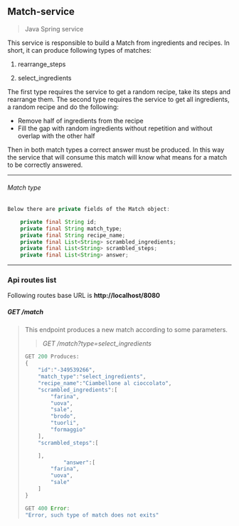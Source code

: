 ## Match-service

> Java Spring service

This service is responsible to build a Match from ingredients and recipes. In short, it can produce following types of matches:

1. rearrange_steps

2. select_ingredients

The first type requires the service to get a random recipe, take its steps and rearrange them.
The second type requires the service to get all ingredients, a random recipe and do the following:

- Remove half of ingredients from the recipe
- Fill the gap with random ingredients without repetition and without overlap with the other half

Then in both match types a correct answer must be produced. In this way the service that will consume this match will know what means for a match to be correctly answered.

---



###### Match type

```java
Below there are private fields of the Match object:

	private final String id;
    private final String match_type;
    private final String recipe_name;
    private final List<String> scrambled_ingredients;
    private final List<String> scrambled_steps;
    private final List<String> answer;
```



---



### Api routes list

Following routes base URL is **http://localhost/8080**



##### **GET** /match

> This endpoint produces a new match according to some parameters.
>
> > *GET /match?type=select_ingredients*
>
> ```javascript
>GET 200 Produces: 
> {
>     "id":"-349539266",
>     "match_type":"select_ingredients",
>     "recipe_name":"Ciambellone al cioccolato",
>     "scrambled_ingredients":[
>         "farina",
>         "uova",
>         "sale",
>         "brodo",
>         "tuorli",
>         "formaggio"
>     ],
>     "scrambled_steps":[
> 
>     ],
>             "answer":[
>         "farina",
>         "uova",
>         "sale"
>     ]
> }
> ```
> 
> ```javascript
>GET 400 Error:
> "Error, such type of match does not exits"
> ```



